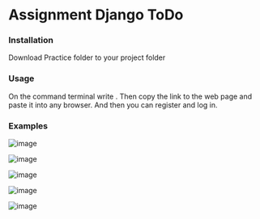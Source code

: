 # Assignment Django ToDo
 ### Installation 
 Download Practice folder to your project folder
 ###  Usage
On the command terminal write <python manage.py runserver>. Then copy the link to the web page and paste it into any browser. And then you can register and log in.
 ### Examples
![image](https://user-images.githubusercontent.com/74852501/150477493-e3018e7f-7fa0-470e-8d99-95fc083c667d.png)
 
![image](https://user-images.githubusercontent.com/74852501/150477557-275457d3-9a4c-4d07-8749-749f8e4cffce.png)
 
 ![image](https://user-images.githubusercontent.com/74852501/150477631-a9164aca-0db0-46c0-be80-817c90096e83.png)
 
 ![image](https://user-images.githubusercontent.com/74852501/150477779-44077e10-987a-437b-ac3e-a144383e7a7d.png)
 
 ![image](https://user-images.githubusercontent.com/74852501/150477817-b65f140d-304d-474a-8f74-44d6c2abd919.png)
